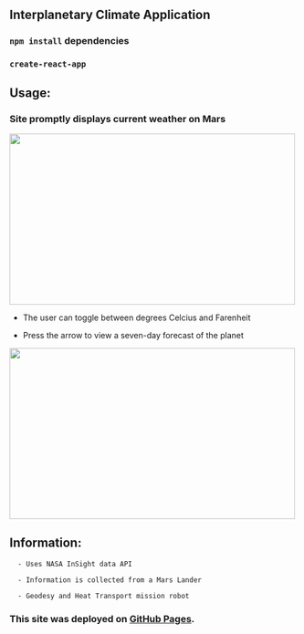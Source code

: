 ## Interplanetary Climate Application

### `npm install` dependencies

### `create-react-app`

## Usage:

### Site promptly displays current weather on Mars

 <img src="https://user-images.githubusercontent.com/38336934/80853341-302d3300-8bed-11ea-9c1b-de2d23f24772.png" width="500" height="300">

- The user can toggle between degrees Celcius and Farenheit

- Press the arrow to view a seven-day forecast of the planet

 <img src="https://user-images.githubusercontent.com/38336934/80853320-0bd15680-8bed-11ea-85d5-441ce1942d76.png" width="500" height="300">

## Information:

      - Uses NASA InSight data API

      - Information is collected from a Mars Lander

      - Geodesy and Heat Transport mission robot

### This site was deployed on [GitHub Pages](https://fancystacks.github.io/interplanetary-climate/).
